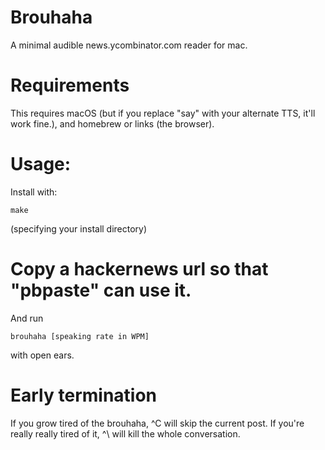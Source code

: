 # Brouhaha
A minimal audible news.ycombinator.com reader for mac.

# Requirements
This requires macOS (but if you replace "say" with your alternate TTS, it'll work fine.), and homebrew or links (the browser).

# Usage:
Install with:
```
make
```
(specifying your install directory)

# Copy a hackernews url so that "pbpaste" can use it.
And run
```
brouhaha [speaking rate in WPM]
```
with open ears.

# Early termination
If you grow tired of the brouhaha, ^C will skip the current post.
If you're really really tired of it, ^\ will kill the whole conversation.

